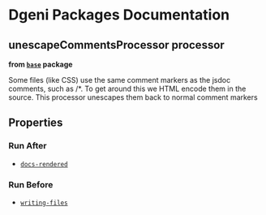 # Dgeni Packages Documentation


## unescapeCommentsProcessor processor 
**from <a href="../../base.md"><code>base</code></a> package**

Some files (like CSS) use the same comment markers as the jsdoc comments, such as /*.
To get around this we HTML encode them in the source.
This processor unescapes them back to normal comment markers

## Properties


### Run After


* <a href="docs-rendered.md"><code>docs-rendered</code></a>




### Run Before


* <a href="writing-files.md"><code>writing-files</code></a>




